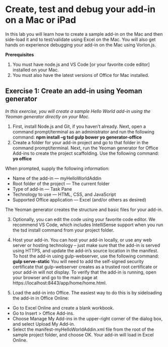 # Create, test and debug your add-in on a Mac or iPad
In this lab you will learn how to create a sample add-in on the Mac and then side-load it and to test/validate using Excel on the Mac. You will also get hands on experience debugging your add-in on the Mac using Vorlon.js.

**Prerequisites**
1. You must have node.js and VS Code [or your favorite code editor] installed on your Mac.
2. You must also have the latest versions of Office for Mac installed.

## Exercise 1: Create an add-in using Yeoman generator
*In this exercise, you will create a sample Hello World add-in using the Yeoman generator directly on your Mac.*

1. First, install Node.js and Git, if you haven’t already. Next, open a command prompt/terminal as an administrator and run the following command: **npm install –g tsd gulp bower yo generator-office**
2. Create a folder for your add-in project and go to that folder in the command prompt/terminal. Next, run the Yeoman generator for Office Add-ins to create the project scaffolding. Use the following command: **yo office**

When prompted, supply the following information:
- Name of the add-in — myHelloWorldAddin
- Root folder of the project — The current folder
- Type of add-in — Task Pane
- Technology to use — HTML, CSS, and JavaScript
- Supported Office application — Excel (and/or others as desired)

The Yeoman generator creates the structure and basic files for your add-in.

3. Optionally, you can edit the code using your favorite code editor. We recommend VS Code, which includes IntelliSense support when you run the tsd install command from your project folder.

4. Host your add-in. You can host your add-in locally, or use any web server or hosting technology – just make sure that the add-in is served using HTTPS, and update the add-in’s source location in the manifest. To host the add-in using gulp-webserver, use the following command: **gulp serve-static**
You will need to add the self-signed security certificate that gulp-webserver creates as a trusted root certificate or your add-in will not display. To verify that the add-in is running, open your browser and go to the main page at https://localhost:8443/app/home/home.html. 

5. Load the add-in into Office. The easiest way to do this is by sideloading the add-in in Office Online:
- Go to Excel Online and create a blank workbook.
- Go to Insert > Office Add-ins.
- Choose Manage My Add-ins in the upper-right corner of the dialog box, and select Upload My Add-in.
- Select the manifest-myHelloWorldAddin.xml file from the root of the sample project folder, and choose OK. Your add-in will load in Excel Online.





